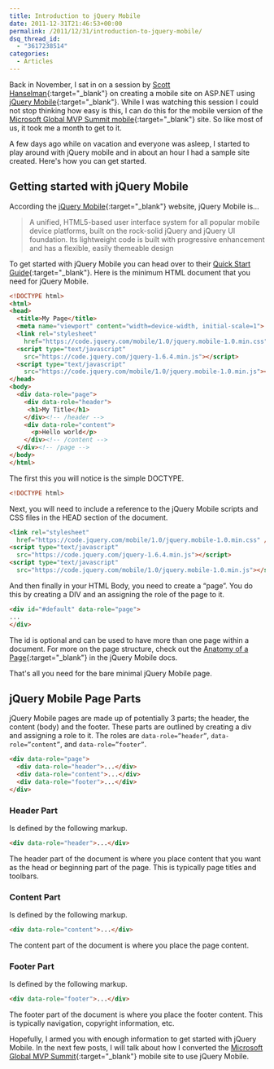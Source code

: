 ```yaml
---
title: Introduction to jQuery Mobile
date: 2011-12-31T21:46:53+00:00
permalink: /2011/12/31/introduction-to-jquery-mobile/
dsq_thread_id:
  - "3617238514"
categories:
  - Articles
---
```

Back in November, I sat in on a session by [Scott Hanselman](https://www.hanselman.com/blog/){:target="_blank"} on creating a mobile site on ASP.NET using [jQuery Mobile](https://jquerymobile.com/){:target="_blank"}.  While I was watching this session I could not stop thinking how easy is this, I can do this for the mobile version of the [Microsoft Global MVP Summit mobile](https://mvpsummitevents.info/m/){:target="_blank"} site. So like most of us, it took me a month to get to it.

A few days ago while on vacation and everyone was asleep, I started to play around with jQuery mobile and in about an hour I had a sample site created.  Here's how you can get started.

## Getting started with jQuery Mobile

According the [jQuery Mobile](https://https://jquerymobile.com/){:target="_blank"} website, jQuery Mobile is…

> A unified, HTML5-based user interface system for all popular mobile device platforms, built on the rock-solid jQuery and jQuery UI foundation. Its lightweight code is built with progressive enhancement and has a flexible, easily themeable design

To get started with jQuery Mobile you can head over to their [Quick Start Guide](https://jquerymobile.com/demos/1.0/docs/about/getting-started.html){:target="_blank"}.  Here is the minimum HTML document that you need for jQuery Mobile.

```html
<!DOCTYPE html>
<html>
<head>
  <title>My Page</title> 
  <meta name="viewport" content="width=device-width, initial-scale=1">
  <link rel="stylesheet"
    href="https://code.jquery.com/mobile/1.0/jquery.mobile-1.0.min.css" />
  <script type="text/javascript"
    src="https://code.jquery.com/jquery-1.6.4.min.js"></script>
  <script type="text/javascript"
    src="https://code.jquery.com/mobile/1.0/jquery.mobile-1.0.min.js"></script>
</head>
<body>
  <div data-role="page">
    <div data-role="header">
     <h1>My Title</h1>
    </div><!-- /header -->
    <div data-role="content">
      <p>Hello world</p>
    </div><!-- /content -->
  </div><!-- /page -->
</body>
</html>
```

The first this you will notice is the simple DOCTYPE.

```html
<!DOCTYPE html>
```

Next, you will need to include a reference to the jQuery Mobile scripts and CSS files in the HEAD section of the document.

```html
<link rel="stylesheet" 
  href="https://code.jquery.com/mobile/1.0/jquery.mobile-1.0.min.css" />
<script type="text/javascript" 
  src="https://code.jquery.com/jquery-1.6.4.min.js"></script>
<script type="text/javascript" 
  src="https://code.jquery.com/mobile/1.0/jquery.mobile-1.0.min.js"></script>
```

And then finally in your HTML Body, you need to create a “page”. You do this by creating a DIV and an assigning the role of the page to it.

```html
<div id="#default" data-role="page">
...
</div>
```

The id is optional and can be used to have more than one page within a document.  For more on the page structure, check out the [Anatomy of a Page](https://jquerymobile.com/demos/1.0/docs/pages/page-anatomy.html){:target="_blank"} in the jQuery Mobile docs.

That's all you need for the bare minimal jQuery Mobile page.

## jQuery Mobile Page Parts

jQuery Mobile pages are made up of potentially 3 parts; the header, the content (body) and the footer.  These parts are outlined by creating a div and assigning a role to it.  The roles are `data-role=”header”`, `data-role=”content”`, and `data-role=”footer”`.

```html
<div data-role="page">
  <div data-role="header">...</div>
  <div data-role="content">...</div>
  <div data-role="footer">...</div>
</div>
```

### Header Part

Is defined by the following markup.

```html
<div data-role="header">...</div>
```

The header part of the document is where you place content that you want as the head or beginning part of the page. This is typically page titles and toolbars.

### Content Part

Is defined by the following markup.

```html
<div data-role="content">...</div>
```

The content part of the document is where you place the page content.

### Footer Part

Is defined by the following markup.

```html
<div data-role="footer">...</div>
```

The footer part of the document is where you place the footer content. This is typically navigation, copyright information, etc.

Hopefully, I armed you with enough information to get started with jQuery Mobile. In the next few posts, I will talk about how I converted the [Microsoft Global MVP Summit](https://www.mvpsummitevents.info){:target="_blank"} mobile site to use jQuery Mobile.
